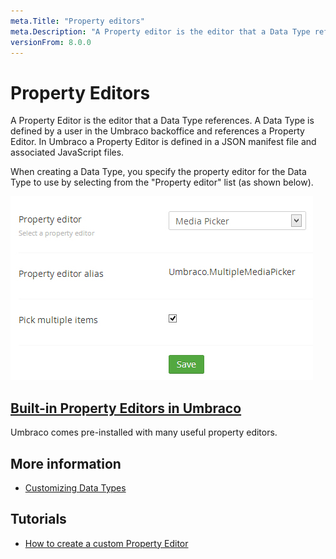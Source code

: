```yaml
---
meta.Title: "Property editors"
meta.Description: "A Property editor is the editor that a Data Type references, and it's defined in a JSON manifest file and an associated JavaScript file."
versionFrom: 8.0.0
---
```


# Property Editors

A Property Editor is the editor that a Data Type references. A Data Type is defined by a user in the Umbraco backoffice and references a Property Editor. In Umbraco a Property Editor is defined in a JSON manifest file and associated JavaScript files.

When creating a Data Type, you specify the property editor for the Data Type to use by selecting from the "Property editor" list (as shown below).

![Data Type Definition](Built-in-Property-Editors/Media-Picker/images/Media-Picker-DataType.jpg)

## [Built-in Property Editors in Umbraco](Built-in-Property-Editors)
Umbraco comes pre-installed with many useful property editors.

## More information
- [Customizing Data Types](../../Data/Data-Types/)

## Tutorials
- [How to create a custom Property Editor](../../../Tutorials/Creating-a-Property-Editor/)
